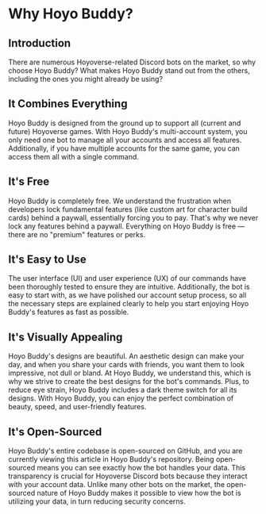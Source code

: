 # Why Hoyo Buddy?

## Introduction

There are numerous Hoyoverse-related Discord bots on the market, so why choose Hoyo Buddy? What makes Hoyo Buddy stand out from the others, including the ones you might already be using?

## It Combines Everything

Hoyo Buddy is designed from the ground up to support all (current and future) Hoyoverse games. With Hoyo Buddy's multi-account system, you only need one bot to manage all your accounts and access all features. Additionally, if you have multiple accounts for the same game, you can access them all with a single command.

## It's Free

Hoyo Buddy is completely free. We understand the frustration when developers lock fundamental features (like custom art for character build cards) behind a paywall, essentially forcing you to pay. That's why we never lock any features behind a paywall. Everything on Hoyo Buddy is free — there are no "premium" features or perks.

## It's Easy to Use

The user interface (UI) and user experience (UX) of our commands have been thoroughly tested to ensure they are intuitive. Additionally, the bot is easy to start with, as we have polished our account setup process, so all the necessary steps are explained clearly to help you start enjoying Hoyo Buddy's features as fast as possible.

## It's Visually Appealing

Hoyo Buddy's designs are beautiful. An aesthetic design can make your day, and when you share your cards with friends, you want them to look impressive, not dull or bland. At Hoyo Buddy, we understand this, which is why we strive to create the best designs for the bot's commands. Plus, to reduce eye strain, Hoyo Buddy includes a dark theme switch for all its designs. With Hoyo Buddy, you can enjoy the perfect combination of beauty, speed, and user-friendly features.

## It's Open-Sourced

Hoyo Buddy's entire codebase is open-sourced on GitHub, and you are currently viewing this article in Hoyo Buddy's repository. Being open-sourced means you can see exactly how the bot handles your data. This transparency is crucial for Hoyoverse Discord bots because they interact with your account data. Unlike many other bots on the market, the open-sourced nature of Hoyo Buddy makes it possible to view how the bot is utilizing your data, in turn reducing security concerns.
